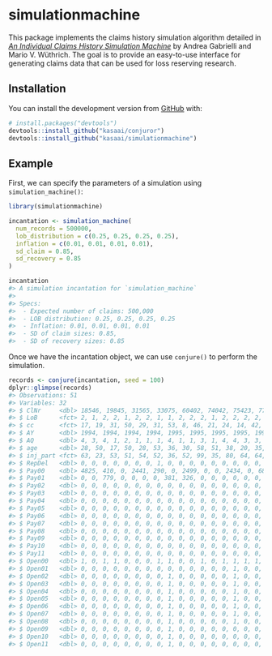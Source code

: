 
<!-- README.md is generated from README.Rmd. Please edit that file -->

# simulationmachine

<!-- badges: start -->

<!-- badges: end -->

This package implements the claims history simulation algorithm detailed
in [*An Individual Claims History Simulation
Machine*](https://www.mdpi.com/2227-9091/6/2/29) by Andrea Gabrielli and
Mario V. Wüthrich. The goal is to provide an easy-to-use interface for
generating claims data that can be used for loss reserving research.

## Installation

You can install the development version from
[GitHub](https://github.com/) with:

``` r
# install.packages("devtools")
devtools::install_github("kasaai/conjuror")
devtools::install_github("kasaai/simulationmachine")
```

## Example

First, we can specify the parameters of a simulation using
`simulation_machine()`:

``` r
library(simulationmachine)

incantation <- simulation_machine(
  num_records = 500000, 
  lob_distribution = c(0.25, 0.25, 0.25, 0.25), 
  inflation = c(0.01, 0.01, 0.01, 0.01), 
  sd_claim = 0.85, 
  sd_recovery = 0.85
)

incantation
#> A simulation incantation for `simulation_machine`
#> 
#> Specs:
#>  - Expected number of claims: 500,000
#>  - LOB distribution: 0.25, 0.25, 0.25, 0.25
#>  - Inflation: 0.01, 0.01, 0.01, 0.01
#>  - SD of claim sizes: 0.85,
#>  - SD of recovery sizes: 0.85
```

Once we have the incantation object, we can use `conjure()` to perform
the simulation.

``` r
records <- conjure(incantation, seed = 100)
dplyr::glimpse(records)
#> Observations: 51
#> Variables: 32
#> $ ClNr     <dbl> 18546, 19845, 31565, 33075, 60402, 74042, 75423, 77477,…
#> $ LoB      <fct> 2, 1, 2, 2, 1, 2, 2, 1, 1, 2, 2, 2, 1, 2, 2, 2, 2, 2, 1…
#> $ cc       <fct> 17, 19, 31, 50, 29, 31, 53, 8, 46, 21, 24, 14, 42, 33, …
#> $ AY       <dbl> 1994, 1994, 1994, 1994, 1995, 1995, 1995, 1995, 1995, 1…
#> $ AQ       <dbl> 4, 3, 4, 1, 2, 1, 1, 1, 4, 1, 1, 3, 1, 4, 4, 3, 3, 3, 3…
#> $ age      <dbl> 28, 50, 17, 50, 28, 53, 36, 30, 58, 51, 38, 20, 35, 38,…
#> $ inj_part <fct> 63, 23, 53, 51, 54, 52, 36, 52, 99, 35, 80, 64, 64, 21,…
#> $ RepDel   <dbl> 0, 0, 0, 0, 0, 0, 0, 1, 0, 0, 0, 0, 0, 0, 0, 0, 0, 0, 0…
#> $ Pay00    <dbl> 4825, 410, 0, 2441, 290, 0, 2499, 0, 0, 2434, 0, 680, 6…
#> $ Pay01    <dbl> 0, 0, 779, 0, 0, 0, 0, 381, 326, 0, 0, 0, 0, 0, 0, 0, 0…
#> $ Pay02    <dbl> 0, 0, 0, 0, 0, 0, 0, 0, 0, 0, 0, 0, 0, 0, 0, 0, 0, 0, 0…
#> $ Pay03    <dbl> 0, 0, 0, 0, 0, 0, 0, 0, 0, 0, 0, 0, 0, 0, 0, 0, 0, 0, 0…
#> $ Pay04    <dbl> 0, 0, 0, 0, 0, 0, 0, 0, 0, 0, 0, 0, 0, 0, 0, 0, 0, 0, 0…
#> $ Pay05    <dbl> 0, 0, 0, 0, 0, 0, 0, 0, 0, 0, 0, 0, 0, 0, 0, 0, 0, 0, 0…
#> $ Pay06    <dbl> 0, 0, 0, 0, 0, 0, 0, 0, 0, 0, 0, 0, 0, 0, 0, 0, 0, 0, 0…
#> $ Pay07    <dbl> 0, 0, 0, 0, 0, 0, 0, 0, 0, 0, 0, 0, 0, 0, 0, 0, 0, 0, 0…
#> $ Pay08    <dbl> 0, 0, 0, 0, 0, 0, 0, 0, 0, 0, 0, 0, 0, 0, 0, 0, 0, 0, 0…
#> $ Pay09    <dbl> 0, 0, 0, 0, 0, 0, 0, 0, 0, 0, 0, 0, 0, 0, 0, 0, 0, 0, 0…
#> $ Pay10    <dbl> 0, 0, 0, 0, 0, 0, 0, 0, 0, 0, 0, 0, 0, 0, 0, 0, 0, 0, 0…
#> $ Pay11    <dbl> 0, 0, 0, 0, 0, 0, 0, 0, 0, 0, 0, 0, 0, 0, 0, 0, 0, 0, 0…
#> $ Open00   <dbl> 1, 0, 1, 1, 0, 0, 0, 1, 1, 0, 0, 1, 0, 1, 1, 1, 1, 1, 1…
#> $ Open01   <dbl> 0, 0, 0, 0, 0, 0, 0, 0, 0, 0, 0, 0, 0, 0, 1, 0, 0, 0, 0…
#> $ Open02   <dbl> 0, 0, 0, 0, 0, 0, 0, 0, 1, 0, 0, 0, 0, 0, 1, 0, 0, 0, 0…
#> $ Open03   <dbl> 0, 0, 0, 0, 0, 0, 0, 0, 1, 0, 0, 0, 0, 0, 1, 0, 0, 0, 0…
#> $ Open04   <dbl> 0, 0, 0, 0, 0, 0, 0, 0, 1, 0, 0, 0, 0, 0, 1, 0, 0, 0, 0…
#> $ Open05   <dbl> 0, 0, 0, 0, 0, 0, 0, 0, 1, 0, 0, 0, 0, 0, 1, 0, 0, 0, 0…
#> $ Open06   <dbl> 0, 0, 0, 0, 0, 0, 0, 0, 1, 0, 0, 0, 0, 0, 1, 0, 0, 0, 0…
#> $ Open07   <dbl> 0, 0, 0, 0, 0, 0, 0, 0, 1, 0, 0, 0, 0, 0, 1, 0, 0, 0, 0…
#> $ Open08   <dbl> 0, 0, 0, 0, 0, 0, 0, 0, 1, 0, 0, 0, 0, 0, 1, 0, 0, 0, 0…
#> $ Open09   <dbl> 0, 0, 0, 0, 0, 0, 0, 0, 1, 0, 0, 0, 0, 0, 0, 0, 0, 0, 0…
#> $ Open10   <dbl> 0, 0, 0, 0, 0, 0, 0, 0, 1, 0, 0, 0, 0, 0, 0, 0, 0, 0, 0…
#> $ Open11   <dbl> 0, 0, 0, 0, 0, 0, 0, 0, 1, 0, 0, 0, 0, 0, 0, 0, 0, 0, 0…
```
